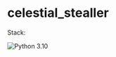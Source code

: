 # celestial_stealler
Stack:

![Python 3.10](https://img.shields.io/badge/python3.10-3670A0?style=for-the-badge&logo=python&logoColor=ffdd54)
